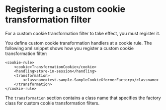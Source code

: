 # Registering a custom cookie transformation filter

For a custom cookie transformation filter to take effect, you must register it.

You define custom cookie transformation handlers at a cookie rule. The following xml snippet shows how you register a custom cookie transformation filter:

```
<cookie-rule>
    <cookie>TransformationCookie</cookie>
    <handling>store-in-session</handling>
    <transformation>
        <classname>test.sample.SampleCookieXformerFactory</classname>
    </transformation>
</cookie-rule>
```

The `transformation` section contains a class name that specifies the factory class for custom cookie transformation filters.


